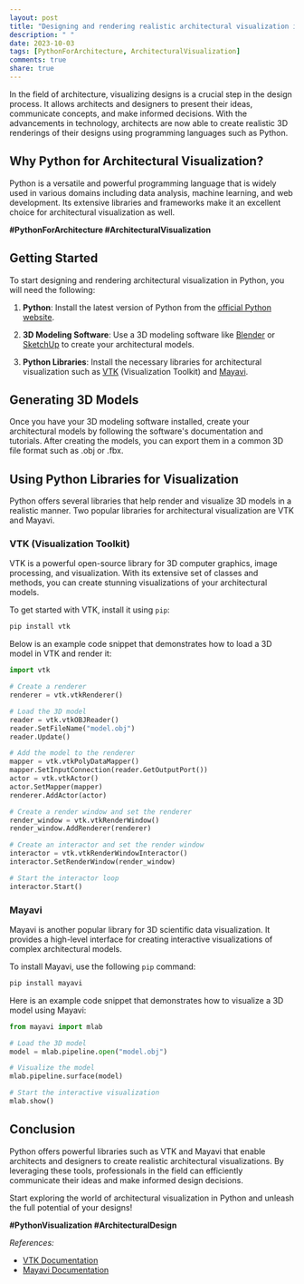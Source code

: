 ```yaml
---
layout: post
title: "Designing and rendering realistic architectural visualization in Python"
description: " "
date: 2023-10-03
tags: [PythonForArchitecture, ArchitecturalVisualization]
comments: true
share: true
---
```


In the field of architecture, visualizing designs is a crucial step in the design process. It allows architects and designers to present their ideas, communicate concepts, and make informed decisions. With the advancements in technology, architects are now able to create realistic 3D renderings of their designs using programming languages such as Python.

## Why Python for Architectural Visualization?

Python is a versatile and powerful programming language that is widely used in various domains including data analysis, machine learning, and web development. Its extensive libraries and frameworks make it an excellent choice for architectural visualization as well.

**#PythonForArchitecture #ArchitecturalVisualization**

## Getting Started

To start designing and rendering architectural visualization in Python, you will need the following:

1. **Python**: Install the latest version of Python from the [official Python website](https://www.python.org).

2. **3D Modeling Software**: Use a 3D modeling software like [Blender](https://www.blender.org) or [SketchUp](https://www.sketchup.com) to create your architectural models.

3. **Python Libraries**: Install the necessary libraries for architectural visualization such as [VTK](https://vtk.org) (Visualization Toolkit) and [Mayavi](https://docs.enthought.com/mayavi/mayavi).

## Generating 3D Models

Once you have your 3D modeling software installed, create your architectural models by following the software's documentation and tutorials. After creating the models, you can export them in a common 3D file format such as .obj or .fbx.

## Using Python Libraries for Visualization

Python offers several libraries that help render and visualize 3D models in a realistic manner. Two popular libraries for architectural visualization are VTK and Mayavi.

### VTK (Visualization Toolkit)

VTK is a powerful open-source library for 3D computer graphics, image processing, and visualization. With its extensive set of classes and methods, you can create stunning visualizations of your architectural models.

To get started with VTK, install it using `pip`:

```bash
pip install vtk
```

Below is an example code snippet that demonstrates how to load a 3D model in VTK and render it:

```python
import vtk

# Create a renderer
renderer = vtk.vtkRenderer()

# Load the 3D model
reader = vtk.vtkOBJReader()
reader.SetFileName("model.obj")
reader.Update()

# Add the model to the renderer
mapper = vtk.vtkPolyDataMapper()
mapper.SetInputConnection(reader.GetOutputPort())
actor = vtk.vtkActor()
actor.SetMapper(mapper)
renderer.AddActor(actor)

# Create a render window and set the renderer
render_window = vtk.vtkRenderWindow()
render_window.AddRenderer(renderer)

# Create an interactor and set the render window
interactor = vtk.vtkRenderWindowInteractor()
interactor.SetRenderWindow(render_window)

# Start the interactor loop
interactor.Start()
```

### Mayavi

Mayavi is another popular library for 3D scientific data visualization. It provides a high-level interface for creating interactive visualizations of complex architectural models.

To install Mayavi, use the following `pip` command:

```bash
pip install mayavi
```

Here is an example code snippet that demonstrates how to visualize a 3D model using Mayavi:

```python
from mayavi import mlab

# Load the 3D model
model = mlab.pipeline.open("model.obj")

# Visualize the model
mlab.pipeline.surface(model)

# Start the interactive visualization
mlab.show()
```

## Conclusion

Python offers powerful libraries such as VTK and Mayavi that enable architects and designers to create realistic architectural visualizations. By leveraging these tools, professionals in the field can efficiently communicate their ideas and make informed design decisions.

Start exploring the world of architectural visualization in Python and unleash the full potential of your designs!

**#PythonVisualization #ArchitecturalDesign**

_References:_
- [VTK Documentation](https://vtk.org/doc)
- [Mayavi Documentation](https://docs.enthought.com/mayavi/mayavi)